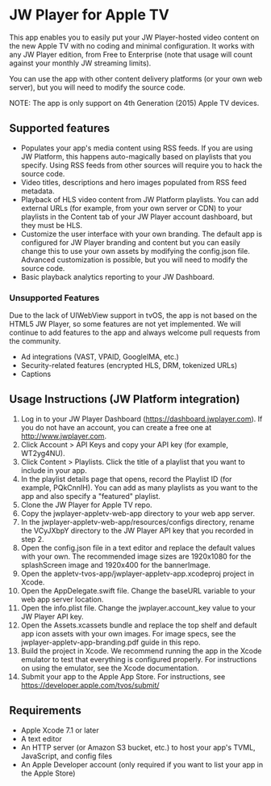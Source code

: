 # JW Player for Apple TV

This app enables you to easily put your JW Player-hosted video content on the new Apple TV with no coding and minimal configuration. It works with any JW Player edition, from Free to Enterprise (note that usage will count against your monthly JW streaming limits).

You can use the app with other content delivery platforms (or your own web server), but you will need to modify the source code.

NOTE: The app is only support on 4th Generation (2015) Apple TV devices.

## Supported features

- Populates your app's media content using RSS feeds. If you are using JW Platform, this happens auto-magically based on playlists that you specify. Using RSS feeds from other sources will require you to hack the source code.
- Video titles, descriptions and hero images populated from RSS feed metadata.
- Playback of HLS video content from JW Platform playlists. You can add external URLs (for example, from your own server or CDN) to your playlists in the Content tab of your JW Player account dashboard, but they must be HLS.
- Customize the user interface with your own branding. The default app is configured for JW Player branding and content but you can easily change this to use your own assets by modifying the config.json file. Advanced customization is possible, but you will need to modify the source code.
- Basic playback analytics reporting to your JW Dashboard.

### Unsupported Features

Due to the lack of UIWebView support in tvOS, the app is not based on the HTML5 JW Player, so some features are not yet implemented. We will continue to add features to the app and always welcome pull requests from the community.

- Ad integrations (VAST, VPAID, GoogleIMA, etc.)
- Security-related features (encrypted HLS, DRM, tokenized URLs)
- Captions

## Usage Instructions (JW Platform integration)

1. Log in to your JW Player Dashboard (https://dashboard.jwplayer.com). If you do not have an account, you can create a free one at http://www.jwplayer.com.
1. Click Account > API Keys and copy your API key (for example, WT2yg4NU).
1. Click Content > Playlists. Click the title of a playlist that you want to include in your app.
1. In the playlist details page that opens, record the Playlist ID (for example, PQkCnnIH). You can add as many playlists as you want to the app and also specify a "featured" playlist.
1. Clone the JW Player for Apple TV repo.
1. Copy the jwplayer-appletv-web-app directory to your web app server.
1. In the jwplayer-appletv-web-app/resources/configs directory, rename the VCyJXbpY directory to the JW Player API key that you recorded in step 2.
1. Open the config.json file in a text editor and replace the default values with your own. The recommended image sizes are 1920x1080 for the splashScreen image and 1920x400 for the bannerImage.
1. Open the appletv-tvos-app/jwplayer-appletv-app.xcodeproj project in Xcode.
1. Open the AppDelegate.swift file. Change the baseURL variable to your web app server location.
1. Open the info.plist file. Change the jwplayer.account_key value to your JW Player API key.
2. Open the Assets.xcassets bundle and replace the top shelf and default app icon assets with your own images. For image specs, see the jwplayer-appletv-app-branding.pdf guide in this repo.
1. Build the project in Xcode. We recommend running the app in the Xcode emulator to test that everything is configured properly. For instructions on using the emulator, see the Xcode documentation.
1. Submit your app to the Apple App Store. For instructions, see https://developer.apple.com/tvos/submit/

## Requirements

- Apple Xcode 7.1 or later
- A text editor
- An HTTP server (or Amazon S3 bucket, etc.) to host your app's TVML, JavaScript, and config files
- An Apple Developer account (only required if you want to list your app in the Apple Store)
